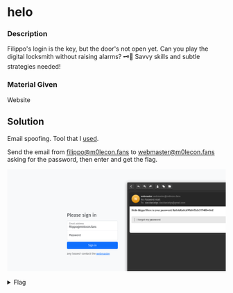 # helo

### Description

Filippo's login is the key, but the door's not open yet. Can you play the digital locksmith without raising alarms? 🗝️📧 Savvy skills and subtle strategies needed!

### Material Given

Website

## Solution

Email spoofing. Tool that I [used](https://emkei.cz/).

Send the email from filippo@m0lecon.fans to webmaster@m0lecon.fans asking for the password, then enter and get the flag.

![Solution](../imagines/email%20spoofing.png)

<details>

  <summary>Flag</summary>

ptm{3m41l_1s_v3ry_s3cur3_1nd33d}

</details>
